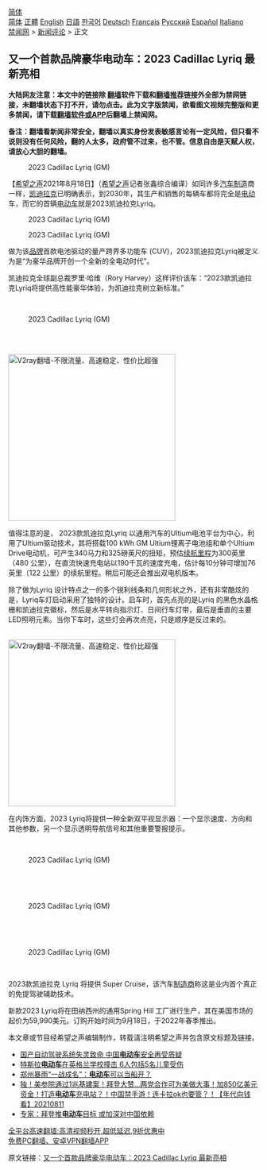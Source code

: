  <!-- 面包屑导航 --> <div class="breadcrumb"><!-- GTranslate: https://gtranslate.io/ -->  <div class="switcher notranslate">  <div class="selected">  <a href="#" onclick="return false;"> 简体</a>  </div>  <div class="option">  <a href="https://www.bannedbook.org" onclick="doGTranslate('zh-CN|zh-CN');jQuery('div.switcher div.selected a').html(jQuery(this).html());return false;" title="简体中文" class="nturl selected"> 简体</a>  <a href="https://www.bannedbook.org/zh-tw/" onclick="doGTranslate('zh-CN|zh-TW');jQuery('div.switcher div.selected a').html(jQuery(this).html());return false;" title="繁體中文" class="nturl"> 正體</a>  <a href="https://www.bannedbook.org/en/" onclick="doGTranslate('zh-CN|en');jQuery('div.switcher div.selected a').html(jQuery(this).html());return false;" title="English" class="nturl"> English</a>  <a href="https://www.bannedbook.org/ja/" onclick="doGTranslate('zh-CN|ja');jQuery('div.switcher div.selected a').html(jQuery(this).html());return false;" title="日本語" class="nturl"> 日語</a>  <a href="https://www.bannedbook.org/ko/" onclick="doGTranslate('zh-CN|ko');jQuery('div.switcher div.selected a').html(jQuery(this).html());return false;" title="한국어" class="nturl"> 한국어</a>  <a href="https://www.bannedbook.org/de/" onclick="doGTranslate('zh-CN|de');jQuery('div.switcher div.selected a').html(jQuery(this).html());return false;" title="Deutsch" class="nturl"> Deutsch</a>  <a href="https://www.bannedbook.org/fr/" onclick="doGTranslate('zh-CN|fr');jQuery('div.switcher div.selected a').html(jQuery(this).html());return false;" title="Français" class="nturl"> Français</a>  <a href="https://www.bannedbook.org/ru/" onclick="doGTranslate('zh-CN|ru');jQuery('div.switcher div.selected a').html(jQuery(this).html());return false;" title="Русский" class="nturl"> Русский</a>  <a href="https://www.bannedbook.org/es/" onclick="doGTranslate('zh-CN|es');jQuery('div.switcher div.selected a').html(jQuery(this).html());return false;" title="Español" class="nturl"> Español</a>  <a href="https://www.bannedbook.org/it/" onclick="doGTranslate('zh-CN|it');jQuery('div.switcher div.selected a').html(jQuery(this).html());return false;" title="Italiano" class="nturl"> Italiano</a>  </div>  </div>      <div class='breadcrumb-sub'><!-- Breadcrumb NavXT 6.3.0 --> <a href="https://www.bannedbook.org/" class="home">禁闻网</a> &gt; <a href="https://www.bannedbook.org/bnews/comments/" class="category">新闻评论</a> &gt; 正文</div></div><h2>又一个首款品牌豪华电动车：2023 Cadillac Lyriq 最新亮相</h2> <p class="notice"><b>大陆网友注意：本文中的链接除 <a href="https://github.com/bannedbook/fanqiang" >翻墙</a>软件下载和<a href="https://github.com/killgcd/justmysocks/blob/master/README.md">翻墙推荐</a>链接外全部为禁网链接，未翻墙状态下打不开，请勿点击。此为文字版禁闻，欲看图文视频完整版和更多禁闻，请下载<a href="https://github.com/bannedbook/fanqiang">翻墙软件或APP</a>后翻墙上禁闻网。</p><p>备注：翻墙看新闻非常安全，翻墙以真实身份发表敏感言论有一定风险，但只看不说则没有任何风险，翻的人太多，政府管不过来，也不管。信息自由是天赋人权，请放心大胆的翻墙。</b></p>  <div class="entry"> <figure> <p><figcaption>2023 Cadillac Lyriq (GM)</figcaption></figure> <p>【<span class='wp_keywordlink_affiliate'><a href="https://www.soundofhope.org" title="希望之声" target="_blank">希望之声</a></span>2021年8月18日】（<a href="https://www.bannedbook.org/bnews/tag/%e5%b8%8c%e6%9c%9b%e4%b9%8b%e5%a3%b0/" class="st_tag internal_tag" rel="tag" title="标签 希望之声 下的日志">希望之声</a>记者张鑫综合编译）如同许多<a href="https://www.bannedbook.org/bnews/tag/%E6%B1%BD%E8%BD%A6%E5%88%B6%E9%80%A0/" class="st_tag internal_tag" rel="tag" title="标签 汽车制造 下的日志">汽车制造</a>商一样，<a href="https://www.bannedbook.org/bnews/tag/%E5%87%AF%E8%BF%AA%E6%8B%89%E5%85%8B/" class="st_tag internal_tag" rel="tag" title="标签 凯迪拉克 下的日志">凯迪拉克</a>已明确表示，到2030年，其生产和销售的每辆车都将完全是<a href="https://www.bannedbook.org/bnews/tag/%E7%94%B5%E5%8A%A8/" class="st_tag internal_tag" rel="tag" title="标签 电动 下的日志">电动</a>车，而它的首辆<a href="https://www.bannedbook.org/bnews/tag/%E7%94%B5%E5%8A%A8%E8%BD%A6/" class="st_tag internal_tag" rel="tag" title="标签 电动车 下的日志">电动车</a>就是2023凯迪拉克Lyriq。</p> <figure><figcaption>2023 Cadillac Lyriq (GM)</figcaption></figure> <figure><figcaption>2023 Cadillac Lyriq (GM)</figcaption></figure> <p>做为该<a href="https://www.bannedbook.org/bnews/tag/%E5%93%81%E7%89%8C/" class="st_tag internal_tag" rel="tag" title="标签 品牌 下的日志">品牌</a>首款电池驱动的量产跨界多功能车 (CUV)，2023凯迪拉克Lyriq被定义为是“为豪华品牌开创一个全新的全电动时代”。</p> <p>凯迪拉克全球副总裁罗里·哈维（Rory Harvey）这样评价该车：“2023款凯迪拉克Lyriq将提供高性能豪华体验，为凯迪拉克树立新标准。”</p> <figure><figcaption>​</p> <p>2023 Cadillac Lyriq (GM)</p>  <p>​</figcaption></figure> <p><br/><a href="https://github.com/bannedbook/fanqiang/wiki/V2ray%E6%9C%BA%E5%9C%BA"><img src="https://raw.githubusercontent.com/bannedbook/fanqiang/master/v2ss/images/v2free.jpg" width="336" alt="V2ray翻墙-不限流量、高速稳定、性价比超强"></a><br/></p> <p>值得注意的是， 2023款凯迪拉克Lyriq 以通用汽车的Ultium电池平台为中心，利用了Ultium驱动技术，其将搭载100 kWh GM Ultium锂离子电池组和单个Ultium Drive电动机，可产生340马力和325磅英尺的扭矩，预估<a href="https://www.bannedbook.org/bnews/tag/%E7%BB%AD%E8%88%AA%E9%87%8C%E7%A8%8B/" class="st_tag internal_tag" rel="tag" title="标签 续航里程 下的日志">续航里程</a>为300英里（480 公里），在直流快速充电站以190千瓦的速度充电，估计每10分钟可增加76英里（122 公里）的续航里程。稍后可能还会推出双电机版本。</p> <p>除了做为Lyriq 设计特点之一的多个锐利线条和几何形状之外，还有非常酷炫的是，Lyriq车灯启动采用了独特的设计。启车时，首先点亮的是Lyriq 的黑色水晶格栅和凯迪拉克徽标，然后是水平转向指示灯、日间行车灯带，最后是垂直的主要LED照明元素。当你下车时，这些灯会再次点亮，只是顺序是反过来的。</p> <p><br/><a href="https://github.com/bannedbook/fanqiang/wiki/V2ray%E6%9C%BA%E5%9C%BA"><img src="https://raw.githubusercontent.com/bannedbook/fanqiang/master/v2ss/images/v2free.jpg" width="336" alt="V2ray翻墙-不限流量、高速稳定、性价比超强"></a><br/></p> <p>在内饰方面，2023 Lyriq将提供一种全新双平视显示器：一个显示速度、方向和其他参数，另一个显示透明导航信号和其他重要警报提示。</p>  <figure><figcaption>​</p> <p>2023 Cadillac Lyriq (GM)</p> <p>​</figcaption></figure> <figure><figcaption>​</p> <p>2023 Cadillac Lyriq (GM)</p> <p>​</figcaption></figure> <figure><figcaption>​</p>  <p>2023 Cadillac Lyriq (GM)</p> <p>​</figcaption></figure> <p>2023款凯迪拉克 Lyriq 将提供 Super Cruise，该汽车<a href="https://www.bannedbook.org/bnews/tag/%E5%88%B6%E9%80%A0%E5%95%86/" class="st_tag internal_tag" rel="tag" title="标签 制造商 下的日志">制造商</a>称这是业内首个真正的免提驾驶辅助技术。</p> <p>新款2023 Lyriq将在田纳西州的通用Spring Hill 工厂进行生产，其在美国市场的起价为59,990美元。订购开始时间为9月18日，于2022年春季推出。</p> <p>本文章或节目经希望之声编辑制作，转载请注明希望之声并包含原文标题及链接。 </p> <ul class='op-related-articles' title='相关阅读'> <li><a href='https://www.bannedbook.org/bnews/headline/20210817/1608023.html' target='_blank'>国产自动驾驶系统失灵致命 中国<b>电动车</b>安全再受质疑</a></li> <li><a href='https://www.bannedbook.org/bnews/baitai/20210817/1607933.html' target='_blank'>特斯拉<b>电动车</b>在英格兰学校撞击 6人包括5名儿童受伤</a></li> <li><a href='https://www.bannedbook.org/bnews/cbnews/20210817/1607664.html' target='_blank'>郑州暴雨“一战成名”：<b>电动车</b>可以当船开？</a></li> <li><a href='https://www.bannedbook.org/bnews/taiwannews/20210811/1604569.html' target='_blank'>独！美参院通过1兆基建案！拜登大赞…两党合作可为美做大事！加850亿美元资金！打造<b>电动车</b>充电站？！中国禁手游！连卡拉ok也要管？！【年代向钱看】20210811</a></li> <li><a href='https://www.bannedbook.org/bnews/cnnews/20210811/1604421.html' target='_blank'>专家：拜登推<b>电动车</b>目标 或加深对中国依赖</a></li> </ul> <p class="texttj"> <a href="https://github.com/bannedbook/fanqiang/wiki/V2ray%E6%9C%BA%E5%9C%BA" target="_blank">全平台高速翻墙:高清视频秒开,超低延迟,9折优惠中</a><br/> <a href="https://github.com/bannedbook/fanqiang/wiki/%E7%A6%81%E9%97%BB%E7%BD%91%E5%AE%89%E5%8D%93%E7%BF%BB%E5%A2%99%E6%96%B0%E9%97%BBAPP" target="_blank">免费PC翻墙、安卓VPN翻墙APP</a></p> <p>原文链接：<a class="src_link"  href="https://www.soundofhope.org/post/536588" target="_blank">又一个首款品牌豪华电动车：2023 Cadillac Lyriq 最新亮相</a></p><a name='sharetosocial'></a>  <div style="margin-bottom:5px;padding-bottom:5px;clear:both"> <div id="archive-pix-1" class="banner-ads"> <!-- AuctionX Display platform tag START --> <div id="26318x728x90x621x_ADSLOT2" clicktrack="%%CLICK_URL_ESC%%"></div> <!-- AuctionX Display platform tag END --> </div> <div id="archive-pix-2" class="banner-ads"> <!-- AuctionX Display platform tag START --> <div id="26315x300x250x621x_ADSLOT2" clicktrack="%%CLICK_URL_ESC%%"></div> <!-- AuctionX Display platform tag END --> </div> </div>  <div id="archive-pix-1" class="banner-ads"> <!-- AuctionX Display platform tag START --> <div id="26318x728x90x621x_ADSLOT3" clicktrack="%%CLICK_URL_ESC%%"></div> <!-- AuctionX Display platform tag END --> </div> </div><!--END ENTRY--> 